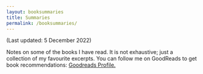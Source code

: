 ```yaml
---
layout: booksummaries
title: Summaries
permalink: /booksummaries/
---
```

(Last updated: 5 December 2022)

Notes on some of the books I have read. It is not exhaustive; just a collection of my favourite excerpts. You can follow me on GoodReads to get book recommendations: [Goodreads Profile.](https://www.goodreads.com/user/show/9698257-manas-saloi)
